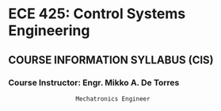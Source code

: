 # ECE 425: Control Systems Engineering
## COURSE INFORMATION SYLLABUS (CIS)

### Course Instructor: Engr. Mikko A. De Torres
                       Mechatronics Engineer

